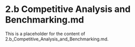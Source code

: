 # 2.b Competitive Analysis and Benchmarking.md

This is a placeholder for the content of 2.b_Competitive_Analysis_and_Benchmarking.md.